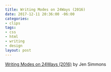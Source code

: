 ```yaml
---
title: Writing Modes on 24Ways (2016)
date: 2017-12-11 20:36:00 -06:00
categories:
- clips
tags:
- css
- html
- writing
- design
layout: post
---
```


[Writing Modes on 24Ways (2016)](https://24ways.org/2016/css-writing-modes/) by Jen Simmons
